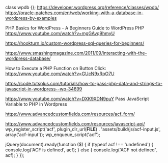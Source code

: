 class wpdb {};
https://developer.wordpress.org/reference/classes/wpdb/
https://oracle-patches.com/en/web/working-with-a-database-in-wordpress-by-examples

PHP Basics for WordPress - A Beginners Guide to WordPress PHP
https://www.youtube.com/watch?v=mgGAvq9hmyU


https://hookturn.io/custom-wordpress-sql-queries-for-beginners/

https://www.smashingmagazine.com/2011/09/interacting-with-the-wordpress-database/

How to Execute a PHP Function on Button Click:
https://www.youtube.com/watch?v=GUcN9xRpO7U

https://code.tutsplus.com/tutorials/how-to-pass-php-data-and-strings-to-javascript-in-wordpress--wp-34699

https://www.youtube.com/watch?v=DXK9XDN9puY Pass JavaScript Variable to PHP in Wordpress

https://www.advancedcustomfields.com/resources/acf_form/  

https://www.advancedcustomfields.com/resources/javascript-api/
  wp_register_script('acf', plugin_dir_url(__FILE__) . 'assets/build/js/acf-input.js', array('acf-input'));
  wp_enqueue_script('acf');

  jQuery(document).ready(function ($) {
  if (typeof acf !== 'undefined') {
    console.log('ACF is defined', acf);
  }
  else {
    console.log('ACF not defined', acf);
  }
});


